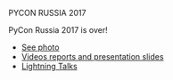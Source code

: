 PYCON RUSSIA 2017

PyCon Russia 2017 is over!

* [See photo](https://fotki.yandex.ru/users/it-people-ekb/album/564201/)
* [Videos reports and presentation slides](http://pycon.ru/2017/program/schedule/)
* [Lightning Talks](https://www.youtube.com/watch?v=11vbB6vOWTE&index=13&list=PLRdS-n5seLRrcQgUdFr0OG_XP-ZU7FcPS)

